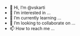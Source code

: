 - 👋 Hi, I’m @vskarti
- 👀 I’m interested in ...
- 🌱 I’m currently learning ...
- 💞️ I’m looking to collaborate on ...
- 📫 How to reach me ...

<!---
vskarti/vskarti is a ✨ special ✨ repository because its `README.md` (this file) appears on your GitHub profile.
You can click the Preview link to take a look at your changes.
--->
